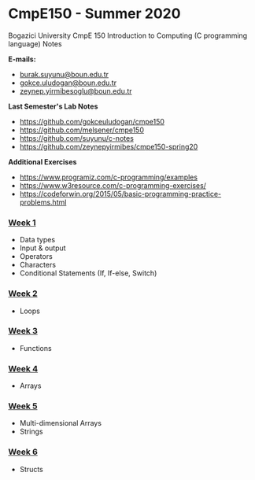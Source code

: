 # CmpE150 - Summer 2020

Bogazici University CmpE 150 Introduction to Computing (C programming language) Notes

**E-mails:** 

* [burak.suyunu@boun.edu.tr](mailto:burak.suyunu@boun.edu.tr)
* [gokce.uludogan@boun.edu.tr](mailto:gokce.uludogan@boun.edu.tr)
* [zeynep.yirmibesoglu@boun.edu.tr](mailto:zeynep.yirmibesoglu@boun.edu.tr)

**Last Semester's Lab Notes**

* https://github.com/gokceuludogan/cmpe150
* https://github.com/melsener/cmpe150
* https://github.com/suyunu/c-notes
* https://github.com/zeynepyirmibes/cmpe150-spring20

**Additional Exercises**
* https://www.programiz.com/c-programming/examples
* https://www.w3resource.com/c-programming-exercises/
* https://codeforwin.org/2015/05/basic-programming-practice-problems.html

### [Week 1](week01/)

- Data types 
- Input & output
- Operators
- Characters
- Conditional Statements (If, If-else, Switch)


### [Week 2](week02/)

- Loops

### [Week 3](week03/)

- Functions

### [Week 4](week04/)

- Arrays

### [Week 5](week05/)

- Multi-dimensional Arrays
- Strings

### [Week 6](week06/)

- Structs





